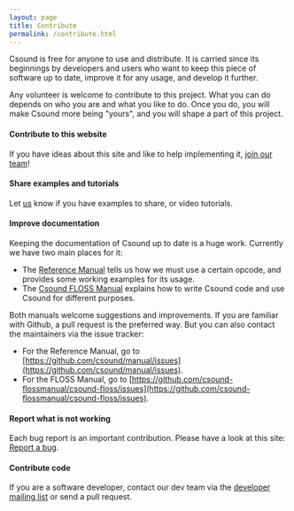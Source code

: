 ```yaml
---
layout: page
title: Contribute
permalink: /contribute.html
---
```


Csound is free for anyone to use and distribute. It is carried since its beginnings by developers and users who want to keep this piece of software up to date, improve it for any usage, and develop it further.

Any volunteer is welcome to contribute to this project. What you can do depends on who you are and what you like to do. Once you do, you will make Csound more being "yours", and you will shape a part of this project.


#### Contribute to this website

If you have ideas about this site and like to help implementing it, [join our team](website-team.html)!


#### Share examples and tutorials

Let [us](contact-us.html) know if you have examples to share, or video tutorials.


#### Improve documentation

Keeping the documentation of Csound up to date is a huge work. Currently we have two main places for it:  
- The [Reference Manual](docs/manual/index.html) tells us how we must use a certain opcode, and provides some working examples for its usage.
- The [Csound FLOSS Manual](https://flossmanual.csound.com/) explains how to write Csound code and use Csound for different purposes.

Both manuals welcome suggestions and improvements. If you are familiar with Github, a pull request is the preferred way. But you can also contact the maintainers via the issue tracker:  
- For the Reference Manual, go to [https://github.com/csound/manual/issues](https://github.com/csound/manual/issues).
- For the FLOSS Manual, go to [https://github.com/csound-flossmanual/csound-floss/issues](https://github.com/csound-flossmanual/csound-floss/issues).


#### Report what is not working

Each bug report is an important contribution. Please have a look at this site: [Report a bug](bugs.html).


#### Contribute code

If you are a software developer, contact our dev team via the [developer mailing list](https://listserv.heanet.ie/cgi-bin/wa?A0=CSOUND-DEV) or send a pull request.
